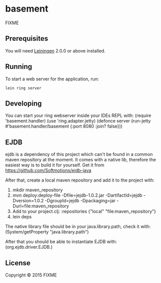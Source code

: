 # basement

FIXME

## Prerequisites

You will need [Leiningen][] 2.0.0 or above installed.

[leiningen]: https://github.com/technomancy/leiningen

## Running

To start a web server for the application, run:

    lein ring server

## Developing

You can start your ring webserver inside your IDEs REPL with:
  (require 'basement.handler)
  (use 'ring.adapter.jetty)
  (defonce server (run-jetty #'basement.handler/basement {:port 8080 :join? false}))

## EJDB

ejdb is a dependency of this project which can't be found in a common maven repository at the moment.
It comes with a native lib, therefore the easiest way is to build it for yourself.
Get it from https://github.com/Softmotions/ejdb-java

After that, create a local maven repository and add it to the project with:
1) mkdir maven_repository
2) mvn deploy:deploy-file -Dfile=jejdb-1.0.2.jar -DartifactId=jejdb -Dversion=1.0.2 -DgroupId=jejdb -Dpackaging=jar -Durl=file:maven_repository
3) Add to your project.clj:
    :repositories {"local" "file:maven_repository"}
4) lein deps

The native library file should be in your java.library.path, check it with:
    (System/getProperty "java.library.path")

After that you should be able to instantiate EJDB with:
    (org.ejdb.driver.EJDB.)

## License

Copyright © 2015 FIXME
